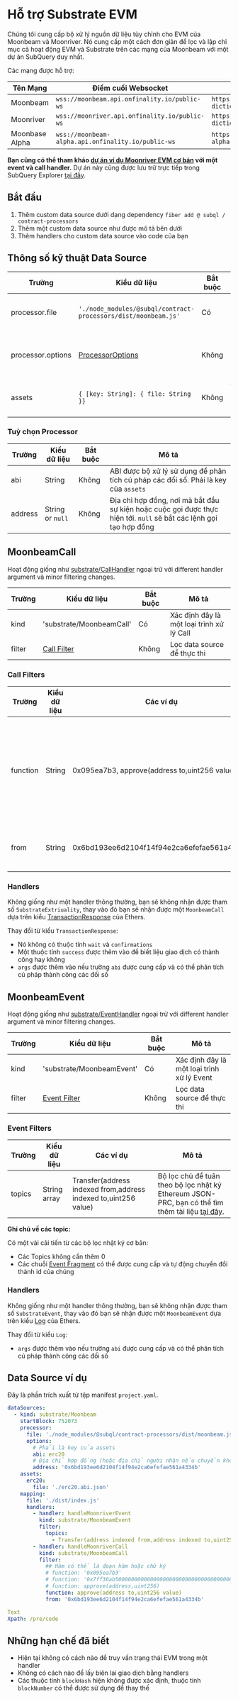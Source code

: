 # Hỗ trợ Substrate EVM

Chúng tôi cung cấp bộ xử lý nguồn dữ liệu tùy chỉnh cho EVM của Moonbeam và Moonriver. Nó cung cấp một cách đơn giản để lọc và lập chỉ mục cả hoạt động EVM và Substrate trên các mạng của Moonbeam với một dự án SubQuery duy nhất.

Các mạng được hỗ trợ:

| Tên Mạng       | Điểm cuối Websocket                                | Điểm cuối Dictionary                                                 |
| -------------- | -------------------------------------------------- | -------------------------------------------------------------------- |
| Moonbeam       | `wss://moonbeam.api.onfinality.io/public-ws`       | `https://api.subquery.network/sq/subquery/moonbeam-dictionary`       |
| Moonriver      | `wss://moonriver.api.onfinality.io/public-ws`      | `https://api.subquery.network/sq/subquery/moonriver-dictionary`      |
| Moonbase Alpha | `wss://moonbeam-alpha.api.onfinality.io/public-ws` | `https://api.subquery.network/sq/subquery/moonbase-alpha-dictionary` |

**Bạn cũng có thể tham khảo [dự án ví dụ Moonriver EVM cơ bản](https://github.com/subquery/tutorials-moonriver-evm-starter) với một event và call handler.** Dự án này cũng được lưu trữ trực tiếp trong SubQuery Explorer [tại đây](https://explorer.subquery.network/subquery/subquery/moonriver-evm-starter-project).

## Bắt đầu

1. Thêm custom data source dưới dạng dependency `fiber add @ subql / contract-processors`
2. Thêm một custom data source như được mô tả bên dưới
3. Thêm handlers cho custom data source vào code của bạn

## Thông số kỹ thuật Data Source

| Trường            | Kiểu dữ liệu                                                   | Bắt buộc | Mô tả                                          |
| ----------------- | -------------------------------------------------------------- | -------- | ---------------------------------------------- |
| processor.file    | `'./node_modules/@subql/contract-processors/dist/moonbeam.js'` | Có       | Tệp tham chiếu đến mã data processor           |
| processor.options | [ProcessorOptions](#processor-options)                         | Không    | Các tùy chọn dành riêng cho Moonbeam Processor |
| assets            | `{ [key: String]: { file: String }}`                           | Không    | Đối tượng của tệp asset bên ngoài              |

### Tuỳ chọn Processor

| Trường  | Kiểu dữ liệu     | Bắt buộc | Mô tả                                                                                                              |
| ------- | ---------------- | -------- | ------------------------------------------------------------------------------------------------------------------ |
| abi     | String           | Không    | ABI được bộ xử lý sử dụng để phân tích cú pháp các đối số. Phải là key của `assets`                                |
| address | String or `null` | Không    | Địa chỉ hợp đồng, nơi mà bắt đầu sự kiện hoặc cuộc gọi được thực hiện tới. `null` sẽ bắt các lệnh gọi tạo hợp đồng |

## MoonbeamCall

Hoạt động giống như [substrate/CallHandler](../create/mapping/#call-handler) ngoại trừ với different handler argument và minor filtering changes.

| Trường | Kiểu dữ liệu                 | Bắt buộc | Mô tả                                     |
| ------ | ---------------------------- | -------- | ----------------------------------------- |
| kind   | 'substrate/MoonbeamCall'     | Có       | Xác định đây là một loại trình xử lý Call |
| filter | [Call Filter](#call-filters) | Không    | Lọc data source để thực thi               |

### Call Filters

| Trường   | Kiểu dữ liệu | Các ví dụ                                     | Mô tả                                                                                                                                                          |
| -------- | ------------ | --------------------------------------------- | -------------------------------------------------------------------------------------------------------------------------------------------------------------- |
| function | String       | 0x095ea7b3, approve(address to,uint256 value) | Hoặc chuỗi [Function Signature](https://docs.ethers.io/v5/api/utils/abi/fragments/#FunctionFragment) hoặc hàm `sighash` dùng để lọc hàm được gọi trên hợp đồng |
| from     | String       | 0x6bd193ee6d2104f14f94e2ca6efefae561a4334b    | Một địa chỉ Ethereum đã gửi giao dịch                                                                                                                          |

### Handlers

Không giống như một handler thông thường, bạn sẽ không nhận được tham số `SubstrateExtriuality`, thay vào đó bạn sẽ nhận được một `MoonbeamCall` dựa trên kiểu [TransactionResponse](https://docs.ethers.io/v5/api/providers/types/#providers-TransactionResponse) của Ethers.

Thay đổi từ kiểu `TransactionResponse`:

- Nó không có thuộc tính `wait` và `confirmations`
- Một thuộc tính `success` được thêm vào để biết liệu giao dịch có thành công hay không
- `args` được thêm vào nếu trường `abi` được cung cấp và có thể phân tích cú pháp thành công các đối số

## MoonbeamEvent

Hoạt động giống như [substrate/EventHandler](../create/mapping/#event-handler) ngoại trừ với different handler argument và minor filtering changes.

| Trường | Kiểu dữ liệu                   | Bắt buộc | Mô tả                                      |
| ------ | ------------------------------ | -------- | ------------------------------------------ |
| kind   | 'substrate/MoonbeamEvent'      | Có       | Xác định đây là một loại trình xử lý Event |
| filter | [Event Filter](#event-filters) | Không    | Lọc data source để thực thi                |

### Event Filters

| Trường | Kiểu dữ liệu | Các ví dụ                                                       | Mô tả                                                                                                                                         |
| ------ | ------------ | --------------------------------------------------------------- | --------------------------------------------------------------------------------------------------------------------------------------------- |
| topics | String array | Transfer(address indexed from,address indexed to,uint256 value) | Bộ lọc chủ đề tuân theo bộ lọc nhật ký Ethereum JSON-PRC, bạn có thể tìm thêm tài liệu [tại đây](https://docs.ethers.io/v5/concepts/events/). |

**Ghi chú về các topic:**

Có một vài cải tiến từ các bộ lọc nhật ký cơ bản:

- Các Topics không cần thêm 0
- Các chuỗi [Event Fragment](https://docs.ethers.io/v5/api/utils/abi/fragments/#EventFragment) có thể được cung cấp và tự động chuyển đổi thành id của chúng

### Handlers

Không giống như một handler thông thường, bạn sẽ không nhận được tham số `SubstrateEvent`, thay vào đó bạn sẽ nhận được một `MoonbeamEvent` dựa trên kiểu [Log](https://docs.ethers.io/v5/api/providers/types/#providers-Log) của Ethers.

Thay đổi từ kiểu `Log`:

- `args` được thêm vào nếu trường `abi` được cung cấp và có thể phân tích cú pháp thành công các đối số

## Data Source ví dụ

Đây là phần trích xuất từ tệp manifest `project.yaml`.

```yaml
dataSources:
  - kind: substrate/Moonbeam
    startBlock: 752073
    processor:
      file: './node_modules/@subql/contract-processors/dist/moonbeam.js'
      options:
        # Phải là key của assets
        abi: erc20
        # Địa chỉ hợp đồng (hoặc địa chỉ người nhận nếu chuyển khoản) để lọc, nếu `null` phải dành cho việc tạo hợp đồng
        address: '0x6bd193ee6d2104f14f94e2ca6efefae561a4334b'
    assets:
      erc20:
        file: './erc20.abi.json'
    mapping:
      file: './dist/index.js'
      handlers:
        - handler: handleMoonriverEvent
          kind: substrate/MoonbeamEvent
          filter:
            topics:
              - Transfer(address indexed from,address indexed to,uint256 value)
        - handler: handleMoonriverCall
          kind: substrate/MoonbeamCall
          filter:
            ## Hàm có thể là đoạn hàm hoặc chữ ký
            # function: '0x095ea7b3'
            # function: '0x7ff36ab500000000000000000000000000000000000000000000000000000000'
            # function: approve(address,uint256)
            function: approve(address to,uint256 value)
            from: '0x6bd193ee6d2104f14f94e2ca6efefae561a4334b'

Text
Xpath: /pre/code
```

## Những hạn chế đã biết

- Hiện tại không có cách nào để truy vấn trạng thái EVM trong một handler
- Không có cách nào để lấy biên lai giao dịch bằng handlers
- Các thuộc tính `blockHash` hiện không được xác định, thuộc tính `blockNumber` có thể được sử dụng để thay thế
